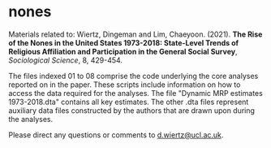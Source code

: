 # nones
Materials related to: 
Wiertz, Dingeman and Lim, Chaeyoon. (2021). <strong>The Rise of the Nones in the United States 1973-2018: State-Level Trends of Religious Affiliation and Participation in the General Social Survey</strong>, <em>Sociological Science</em>, 8, 429-454.

The files indexed 01 to 08 comprise the code underlying the core analyses reported on in the paper. These scripts include information on how to access the data required for the analyses. The file "Dynamic MRP estimates 1973-2018.dta" contains all key estimates. The other .dta files represent auxiliary data files constructed by the authors that are drawn upon during the analyses.   

Please direct any questions or comments to d.wiertz@ucl.ac.uk. 

